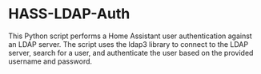 # HASS-LDAP-Auth
 This Python script performs a Home Assistant user authentication against an LDAP server. The script uses the ldap3 library to connect to the LDAP server, search for a user, and authenticate the user based on the provided username and password.
